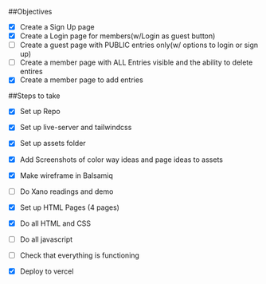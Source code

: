 ##Objectives
- [X] Create a Sign Up page
- [X] Create a Login page for members(w/Login as guest button)
- [ ] Create a guest page with PUBLIC entries only(w/ options to login or sign up)
- [ ] Create a member page with ALL Entries visible and the ability to delete entires
- [x] Create a member page to add entries

##Steps to take
- [x] Set up Repo
- [x] Set up live-server and tailwindcss 
- [x] Set up assets folder
- [x] Add Screenshots of color way ideas and page ideas to assets
- [x] Make wireframe in Balsamiq
- [ ] Do Xano readings and demo
- [x] Set up HTML Pages (4 pages)
- [x] Do all HTML and CSS
- [ ] Do all javascript
- [ ] Check that everything is functioning
- [X] Deploy to vercel

